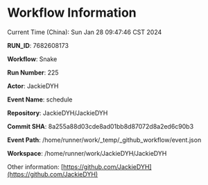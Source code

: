 # Workflow Information

Current Time (China): Sun Jan 28 09:47:46 CST 2024  

**RUN_ID**: 7682608173  

**Workflow**: Snake  

**Run Number**: 225  

**Actor**: JackieDYH  

**Event Name**: schedule  

**Repository**: JackieDYH/JackieDYH  

**Commit SHA**: 8a255a88d03cde8ad01bb8d87072d8a2ed6c90b3  

**Event Path**: /home/runner/work/_temp/_github_workflow/event.json  

**Workspace**: /home/runner/work/JackieDYH/JackieDYH  

Other information: [https://github.com/JackieDYH](https://github.com/JackieDYH)
